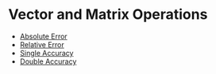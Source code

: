 # Vector and Matrix Operations
* [Absolute Error](abserror.md)
* [Relative Error](relerror.md)
* [Single Accuracy](singleaccuracy.md)
* [Double Accuracy](doubleaccuracy.md)
